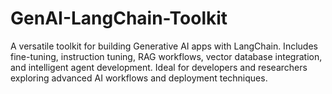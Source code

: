 # GenAI-LangChain-Toolkit
A versatile toolkit for building Generative AI apps with LangChain. Includes fine-tuning, instruction tuning, RAG workflows, vector database integration, and intelligent agent development. Ideal for developers and researchers exploring advanced AI workflows and deployment techniques.
